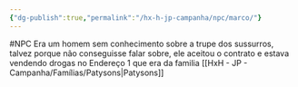 ```yaml
---
{"dg-publish":true,"permalink":"/hx-h-jp-campanha/npc/marco/"}
---
```


#NPC
Era um homem sem conhecimento sobre a trupe dos sussurros, talvez porque não conseguisse falar sobre, ele aceitou o contrato e estava vendendo drogas no Endereço 1 que era da familia [[HxH - JP - Campanha/Famílias/Patysons\|Patysons]]